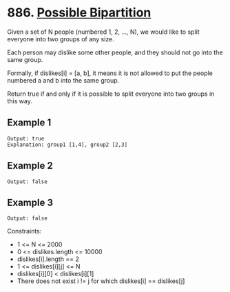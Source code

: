 # 886. [Possible Bipartition](https://leetcode.com/problems/possible-bipartition/)

Given a set of N people (numbered 1, 2, ..., N), we would like to split everyone into two groups of any size.

Each person may dislike some other people, and they should not go into the same group. 

Formally, if dislikes[i] = [a, b], it means it is not allowed to put the people numbered a and b into the same group.

Return true if and only if it is possible to split everyone into two groups in this way.

## Example 1

```Input: N = 4, dislikes = [[1,2],[1,3],[2,4]]
Output: true
Explanation: group1 [1,4], group2 [2,3]
```

## Example 2

```Input: N = 3, dislikes = [[1,2],[1,3],[2,3]]
Output: false
```

## Example 3

```Input: N = 5, dislikes = [[1,2],[2,3],[3,4],[4,5],[1,5]]
Output: false
```

Constraints:

* 1 <= N <= 2000
* 0 <= dislikes.length <= 10000
* dislikes[i].length == 2
* 1 <= dislikes[i][j] <= N
* dislikes[i][0] < dislikes[i][1]
* There does not exist i != j for which dislikes[i] == dislikes[j]
